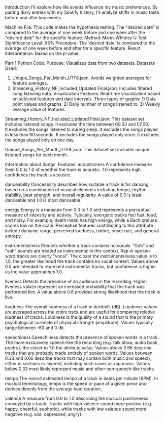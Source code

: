 Introduction
I'll explore how life events influence my music preferences. By pairing diary entries with my Spotify history, I'll analyze shifts in music taste before and after key events.

Machine File:
This code makes the hypothesis testing.
The "desired date" is compared to the average of one week before and one week after the "desired date" for the specific feature.
Method: Mann-Whitney U Test
Significance Level: 95%
Procedure: The 'desired date' is compared to the average of one week before and after for a specific feature.
Result Interpretation: Based on the p-value.

Part 1 Python Code:
Purpose: Visualizes data from two datasets.
Datasets Used:
  1) Unique_Songs_Per_Month_UTF8.json: Avoids weighted averages for feature averages.
  2) Streaming_History_NF_Included_Updated Final.json: Includes filtered song listening data.
Visualization Features:
  Real-time visualization based on selected features and date intervals.
  Three types of graphs:
    1) Data point values and graphs.
    2) Daily number of songs listened to.
    3) Weekly average value of features.

Streaming_History_NF_Included_Updated Final.json: 
This dataset set includes listened songs. 
   It excludes the time between 00.00 and 07.00.  
   It excludes the songs listened to during sleep.
   It excludes the songs played in less than 60 seconds.
   It excludes the songs played only once.
   It excludes the songs played only on one day.

Unique_Songs_Per_Month_UTF8.json:
This dataset set includes unique listened songs for each month.

Information about Songs' Features:
  acousticness
  A confidence measure from 0.0 to 1.0 of whether the track is acoustic. 1.0 represents high confidence the track is acoustic.
  
  danceability
  Danceability describes how suitable a track is for dancing based on a combination of musical elements including tempo, rhythm stability, beat strength, and overall regularity. A value of 0.0 is least danceable and 1.0 is most danceable.
  
  energy
  Energy is a measure from 0.0 to 1.0 and represents a perceptual measure of intensity and activity. Typically, energetic tracks feel fast, loud, and noisy. For example, death metal has high energy, while a Bach prelude scores low on the scale. Perceptual features contributing to this attribute include dynamic range, perceived loudness, timbre, onset rate, and general entropy.
  
  instrumentalness
  Predicts whether a track contains no vocals. "Ooh" and "aah" sounds are treated as instrumental in this context. Rap or spoken word tracks are clearly "vocal". The closer the instrumentalness value is to 1.0, the greater likelihood the track contains no vocal content. Values above 0.5 are intended to represent instrumental tracks, but confidence is higher as the value approaches 1.0.
  
  liveness
  Detects the presence of an audience in the recording. Higher liveness values represent an increased probability that the track was performed live. A value above 0.8 provides strong likelihood that the track is live.
  
  loudness
  The overall loudness of a track in decibels (dB). Loudness values are averaged across the entire track and are useful for comparing relative loudness of tracks. Loudness is the quality of a sound that is the primary psychological correlate of physical strength (amplitude). Values typically range between -60 and 0 db.
  
  speechiness
  Speechiness detects the presence of spoken words in a track. The more exclusively speech-like the recording (e.g. talk show, audio book, poetry), the closer to 1.0 the attribute value. Values above 0.66 describe tracks that are probably made entirely of spoken words. Values between 0.33 and 0.66 describe tracks that may contain both music and speech, either in sections or layered, including such cases as rap music. Values below 0.33 most likely represent music and other non-speech-like tracks.
  
  tempo
  The overall estimated tempo of a track in beats per minute (BPM). In musical terminology, tempo is the speed or pace of a given piece and derives directly from the average beat duration.
  
  valence
  A measure from 0.0 to 1.0 describing the musical positiveness conveyed by a track. Tracks with high valence sound more positive (e.g. happy, cheerful, euphoric), while tracks with low valence sound more negative (e.g. sad, depressed, angry).
